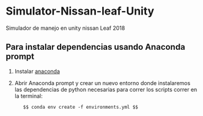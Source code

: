 # Simulator-Nissan-leaf-Unity
Simulador de manejo en unity nissan Leaf 2018

## Para instalar dependencias usando Anaconda prompt 
1. Instalar [anaconda](https://anaconda.org)
2. Abrir Anaconda prompt y crear un nuevo entorno donde instalaremos las dependencias de python necesarias para correr los scripts
    correr en la terminal:
    
          $$ conda env create -f environments.yml $$
